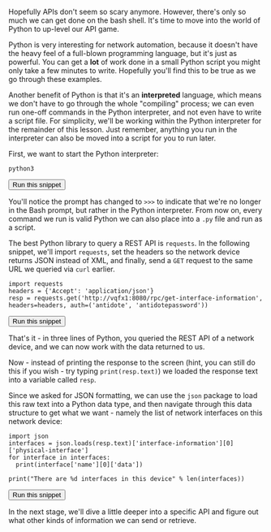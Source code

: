 <!-- TODO - this stage has been deprecated for now, will be improved in a future release -->

Hopefully APIs don't seem so scary anymore. However, there's only so much we can get done on the bash shell. It's time to move into the world of Python to up-level our API game.

Python is very interesting for network automation, because it doesn't have the heavy feel of a full-blown programming language, but it's just as powerful. You can get a **lot** of work done in a small Python script you might only take a few minutes to write. Hopefully you'll find this to be true as we go through these examples.

Another benefit of Python is that it's an **interpreted** language, which means we don't have to go through the whole "compiling" process; we can even run one-off commands in the Python interpreter, and not even have to write a script file. For simplicity, we'll be working within the Python interpreter for the remainder of this lesson. Just remember, anything you run in the interpreter can also be moved into a script for you to run later.

First, we want to start the Python interpreter:

```
python3
```
<button type="button" class="btn btn-primary btn-sm" onclick="runSnippetInTab('linux1', this)">Run this snippet</button>

You'll notice the prompt has changed to `>>>` to indicate that we're no longer in the Bash prompt, but rather in the Python interpreter. From now on, every command we run is valid Python we can also place into a `.py` file and run as a script.

The best Python library to query a REST API is `requests`. In the following snippet, we'll import `requests`, set the headers so the network device returns JSON instead of XML, and finally, send a `GET` request to the same URL we queried via `curl` earlier. 

```
import requests
headers = {'Accept': 'application/json'}
resp = requests.get('http://vqfx1:8080/rpc/get-interface-information', headers=headers, auth=('antidote', 'antidotepassword'))
```
<button type="button" class="btn btn-primary btn-sm" onclick="runSnippetInTab('linux1', this)">Run this snippet</button>

That's it - in three lines of Python, you queried the REST API of a network device, and we can now work with the data returned to us.

Now - instead of printing the response to the screen (hint, you can still do this if you wish - try typing `print(resp.text)`) we loaded the response text into a variable called `resp`.

Since we asked for JSON formatting, we can use the `json` package to load this raw text into a Python data type, and then navigate through this data structure to get what we want - namely the list of network interfaces on this network device:

```
import json
interfaces = json.loads(resp.text)['interface-information'][0]['physical-interface']
for interface in interfaces:
  print(interface['name'][0]['data'])

print("There are %d interfaces in this device" % len(interfaces))
```
<button type="button" class="btn btn-primary btn-sm" onclick="runSnippetInTab('linux1', this)">Run this snippet</button>

In the next stage, we'll dive a little deeper into a specific API and figure out what other kinds of information we can send or retrieve.
